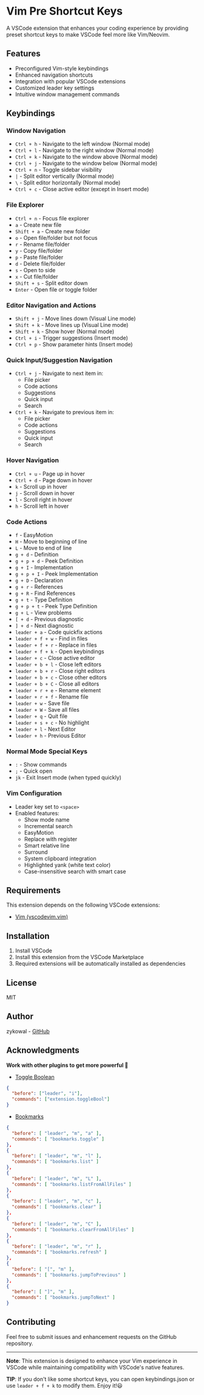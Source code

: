 # Vim Pre Shortcut Keys

A VSCode extension that enhances your coding experience by providing preset shortcut keys to make VSCode feel more like Vim/Neovim.

## Features

- Preconfigured Vim-style keybindings
- Enhanced navigation shortcuts
- Integration with popular VSCode extensions
- Customized leader key settings
- Intuitive window management commands

## Keybindings

### Window Navigation

- `Ctrl + h` - Navigate to the left window (Normal mode)
- `Ctrl + l` - Navigate to the right window (Normal mode)
- `Ctrl + k` - Navigate to the window above (Normal mode)
- `Ctrl + j` - Navigate to the window below (Normal mode)
- `Ctrl + n` - Toggle sidebar visibility
- `|` - Split editor vertically (Normal mode)
- `\` - Split editor horizontally (Normal mode)
- `Ctrl + c` - Close active editor (except in Insert mode)

### File Explorer

- `Ctrl + n` - Focus file explorer
- `a` - Create new file
- `Shift + a` - Create new folder
- `o` - Open file/folder but not focus
- `r` - Rename file/folder
- `y` - Copy file/folder
- `p` - Paste file/folder
- `d` - Delete file/folder
- `s` - Open to side
- `x` - Cut file/folder
- `Shift + s` - Split editor down
- `Enter` - Open file or toggle folder

### Editor Navigation and Actions

- `Shift + j` - Move lines down (Visual Line mode)
- `Shift + k` - Move lines up (Visual Line mode)
- `Shift + k` - Show hover (Normal mode)
- `Ctrl + i` - Trigger suggestions (Insert mode)
- `Ctrl + p` - Show parameter hints (Insert mode)

### Quick Input/Suggestion Navigation

- `Ctrl + j` - Navigate to next item in:
  - File picker
  - Code actions
  - Suggestions
  - Quick input
  - Search
- `Ctrl + k` - Navigate to previous item in:
  - File picker
  - Code actions
  - Suggestions
  - Quick input
  - Search

### Hover Navigation

- `Ctrl + u` - Page up in hover
- `Ctrl + d` - Page down in hover
- `k` - Scroll up in hover
- `j` - Scroll down in hover
- `l` - Scroll right in hover
- `h` - Scroll left in hover

### Code Actions

- `f` - EasyMotion
- `H` - Move to beginning of line
- `L` - Move to end of line
- `g + d` - Definition
- `g + p + d` - Peek Definition
- `g + I` - Implementation
- `g + p + I` - Peek Implementation
- `g + D` - Declaration
- `g + r` - References
- `g + R` - Find References
- `g + t` - Type Definition
- `g + p + t` - Peek Type Definition
- `g + L` - View problems
- `[ + d` - Previous diagnostic
- `] + d` - Next diagnostic
- `leader + a` - Code quickfix actions
- `leader + f + w` - Find in files
- `leader + f + r` - Replace in files
- `leader + f + k` - Open keybindings
- `leader + c` - Close active editor
- `leader + b + l` - Close left editors
- `leader + b + r` - Close right editors
- `leader + b + c` - Close other editors
- `leader + b + C` - Close all editors
- `leader + r + e` - Rename element
- `leader + r + f` - Rename file
- `leader + w` - Save file
- `leader + W` - Save all files
- `leader + q` - Quit file
- `leader + s + c` - No highlight
- `leader + l` - Next Editor
- `leader + h` - Previous Editor

### Normal Mode Special Keys

- `:` - Show commands
- `;` - Quick open
- `jk` - Exit Insert mode (when typed quickly)

### Vim Configuration

- Leader key set to `<space>`
- Enabled features:
  - Show mode name
  - Incremental search
  - EasyMotion
  - Replace with register
  - Smart relative line
  - Surround
  - System clipboard integration
  - Highlighted yank (white text color)
  - Case-insensitive search with smart case

## Requirements

This extension depends on the following VSCode extensions:

- [Vim (vscodevim.vim)](https://marketplace.visualstudio.com/items?itemName=vscodevim.vim)

## Installation

1. Install VSCode
2. Install this extension from the VSCode Marketplace
3. Required extensions will be automatically installed as dependencies

## License

MIT

## Author

zykowal - [GitHub](https://github.com/zykowal)

## Acknowledgments

**Work with other plugins to get more powerful 🚀**

- [Toggle Boolean](https://marketplace.visualstudio.com/items?itemName=silesky.toggle-boolean)

```json
{
  "before": ["leader", "i"],
  "commands": ["extension.toggleBool"]
}
```

- [Bookmarks](https://marketplace.visualstudio.com/items?itemName=alefragnani.bookmarks)

```json
{
  "before": [ "leader", "m", "a" ],
  "commands": [ "bookmarks.toggle" ]
},
{
  "before": [ "leader", "m", "l" ],
  "commands": [ "bookmarks.list" ]
},
{
  "before": [ "leader", "m", "L" ],
  "commands": [ "bookmarks.listFromAllFiles" ]
},
{
  "before": [ "leader", "m", "c" ],
  "commands": [ "bookmarks.clear" ]
},
{
  "before": [ "leader", "m", "C" ],
  "commands": [ "bookmarks.clearFromAllFiles" ]
},
{
  "before": [ "leader", "m", "r" ],
  "commands": [ "bookmarks.refresh" ]
},
{
  "before": [ "[", "m" ],
  "commands": [ "bookmarks.jumpToPrevious" ]
},
{
  "before": [ "]", "m" ],
  "commands": [ "bookmarks.jumpToNext" ]
}
```

## Contributing

Feel free to submit issues and enhancement requests on the GitHub repository.

---

**Note**: This extension is designed to enhance your Vim experience in VSCode while maintaining compatibility with VSCode's native features.

**TIP**: If you don't like some shortcut keys, you can open keybindings.json or use `leader + f + k` to modify them. Enjoy it!😃
